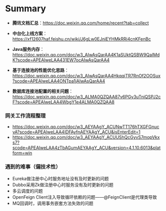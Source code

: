 # Summary

- **腾讯文档汇总**：https://doc.weixin.qq.com/home/recent?tab=collect

- **中台化上线方案**：https://xf12607haf.feishu.cn/wiki/J6gLw0EJniEYHMkRRi4cnKFenBc

- **Java服务内存**：https://doc.weixin.qq.com/doc/w3_AIwAsQarAA4K1aSUktQSBW9QaIMdK?scode=APEAlweLAA431EW7ocAIwAsQarAA4
- **基于连接池的性能优化思路**：https://doc.weixin.qq.com/doc/w3_AIwAsQarAA4HkqqiTR7RnOf2OOSux?scode=APEAlweLAA4ONTpa1jAIwAsQarAA4

- **数据库连接池配置的相关问题**：https://doc.weixin.qq.com/doc/w3_ALMA0QZQAA87v6PGy3uTniQSPJ2cF?scode=APEAlweLAA4WbgY1e4ALMA0QZQAA8

### 网关工作流程整理

- https://doc.weixin.qq.com/doc/w3_AEYAAgY_ACUNwTT176hTXGFGnucvA?scode=APEAlweLAA4IDFAyfnAEYAAgY_ACU&isEnterEdit=1
- https://doc.weixin.qq.com/doc/w3_AEYAAgY_ACUUShQcGyvS7mopVkxs7?scode=APEAlweLAA4zTbAGumAEYAAgY_ACU&version=4.1.10.6013&platform=win



### 遇到的难事（偏技术性）

- Eureka做注册中心时服务地址没有及时更新的问题
- Dubbo采用Zk做注册中心时服务没有及时更新的问题
- 多云调度的问题
- OpenFeign Client注入导致循环依赖的问题——@FeignClient是代理类导致
- MQ回调时，调用事务嵌套方法失效的问题
